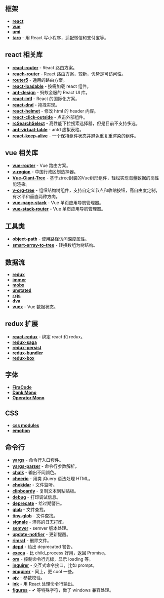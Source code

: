 ## 框架

* [**react**][1-1]
* [**vue**][1-2]
* [**umi**][1-3]
* [**taro**][1-4] - 用 React 写小程序，适配微信和支付宝等。

## react 相关库

* [**react-router**][2-1] - React 路由方案。
* [**reach-router**][2-2] - React 路由方案，较新，优势是可访问性。
* [**router5**][2-3] - 通用的路由方案。
* [**react-loadable**][2-4] - 按需加载 react 组件。
* [**ant-design**][2-5] - 蚂蚁金服的 React UI 库。
* [**react-intl**][2-6] - React 的国际化方案。
* [**react-dnd**][2-7] - 拖拽实现。
* [**react-helmet**][2-8] - 修改 html 的 header 内容。
* [**react-click-outside**][2-9] - 点击外部组件。
* [**rcSearchSelect**][2-10] - 高性能下拉搜索选择器，但是目前不支持多选。
* [**ant-virtual-table**][2-11] - antd 虚拟表格。
* [**react-keep-alive**][2-12] - 一个保持组件状态并避免重复重渲染的组件。

## vue 相关库

* [**vue-router**][3-1] - Vue 路由方案。
* [**v-region**][3-2] - 中国行政区划选择器。
* [**Vue-Giant-Tree**][3-3] - 基于ztree封装的Vue树形组件，轻松实现海量数据的高性能渲染。
* [**v-org-tree**][3-4] - 组织结构树组件，支持自定义节点和收缩按钮，高自由度定制，有水平和垂直两种方向。
* [**vue-page-stack**][3-5] - Vue 单页应用导航管理器。
* [**vue-stack-router**][3-6] - Vue 单页应用导航管理器。

## 工具类

* [**object-path**][4-1] - 使用路径访问深度属性。
* [**smart-array-to-tree**][4-2] - 转换数组为树结构。

## 数据流

* [**redux**][5-1]
* [**immer**][5-2]
* [**mobx**][5-3]
* [**unstated**][5-4]
* [**rxjs**][5-5]
* [**dva**][5-6]
* [**vuex**][5-7] - Vue 数据状态。


## redux 扩展

* [**react-redux**][6-1] - 绑定 react 和 redux。
* [**redux-saga**][6-2]
* [**redux-persist**][6-3]
* [**redux-bundler**][6-4]
* [**redux-box**][6-5]

## 字体

* [**FiraCode**][7-1]
* [**Dank Mono**][7-2]
* [**Operator Mono**][7-3]

## CSS

* [**css modules**][8-1]
* [**emotion**][8-2]

## 命令行

* [**yargs**][9-1] - 命令行入口套件。
* [**yargs-parser**][9-2] - 命令行参数解析。
* [**chalk**][9-3] - 输出不同颜色。
* [**cheerio**][9-4] - 用类 jQuery 语法处理 HTML。
* [**chokidar**][9-5] - 文件监听。
* [**clipboardy**][9-6] - 复制文本到粘贴板。
* [**debug**][9-7] - 打印调试信息。
* [**deprecate**][9-8] - 给过期警告。
* [**glob**][9-9] - 文件查找。
* [**tiny-glob**][9-10] - 文件查找。
* [**signale**][9-11] - 漂亮的日志打印。
* [**semver**][9-12] - semver 版本处理。
* [**update-notifier**][9-13] - 更新提醒。
* [**rimraf**][9-14] - 删除文件。
* [**depd**][9-15] - 给出 deprecated 警告。
* [**execa**][9-16] - 比 child\_process 好用，返回 Promise。
* [**ora**][9-17] - 控制命令行光标，显示 loading 等。
* [**inquirer**][9-18] - 交互式命令接口，比如 prompt。
* [**enquirer**][9-19] - 同上，更 cool 一些。
* [**ajv**][9-20] - 参数校验。
* [**ink**][9-21] - 用 React 处理命令行输出。
* [**figures**][9-22] - ✔︎ 等特殊字符，做了 windows 兼容处理。


[1-1]:	https://github.com/facebook/react
[1-2]:	https://github.com/vuejs/vue
[1-3]:	https://github.com/umijs/umi
[1-4]:	https://github.com/NervJS/taro
[2-1]:	https://github.com/ReactTraining/react-router
[2-2]:	https://github.com/reach/router
[2-3]:	https://github.com/router5/router5
[2-4]:	https://github.com/jamiebuilds/react-loadable
[2-5]:	https://github.com/ant-design/ant-design
[2-6]:	https://github.com/yahoo/react-intl
[2-7]:	https://github.com/react-dnd/react-dnd
[2-8]:	https://github.com/nfl/react-helmet
[2-9]:  https://github.com/tj/react-click-outside
[2-10]: https://github.com/ctq123/rcSearchSelect
[2-11]: https://github.com/ctq123/ant-virtual-table
[2-12]: https://github.com/StructureBuilder/react-keep-alive
[3-1]:	https://github.com/vuejs/vue-router
[3-2]:	https://github.com/TerryZ/v-region
[3-3]:	https://github.com/tower1229/Vue-Giant-Tree
[3-4]:	https://github.com/lison16/v-org-tree
[3-5]:	https://github.com/hezhongfeng/vue-page-stack
[3-6]:  https://github.com/luojilab/vue-stack-router
[4-1]:	https://github.com/mariocasciaro/object-path
[4-2]:  https://github.com/internet5/smart-array-to-tree
[5-1]:  https://github.com/reduxjs/redux
[5-2]:	https://github.com/mweststrate/immer
[5-3]:	https://github.com/mobxjs/mobx
[5-4]:	https://github.com/jamiebuilds/unstated
[5-5]:	https://github.com/ReactiveX/rxjs
[5-6]:	https://github.com/dvajs/dva
[5-7]:	https://github.com/vuejs/vuex
[6-1]:	https://github.com/reduxjs/react-redux
[6-2]:	https://github.com/redux-saga/redux-saga
[6-3]:	https://github.com/rt2zz/redux-persist
[6-4]:	https://github.com/henrikjoreteg/redux-bundler
[6-5]:	https://github.com/anish000kumar/redux-box
[7-1]:	https://github.com/tonsky/FiraCode
[7-2]:	https://dank.sh/
[7-3]:	https://www.typography.com/blog/introducing-operator
[8-1]:	https://github.com/css-modules/css-modules
[8-2]:	https://github.com/emotion-js/emotion
[9-1]:	https://github.com/yargs/yargs
[9-2]:	https://github.com/yargs/yargs-parser
[9-3]:	https://github.com/chalk/chalk
[9-4]:	https://github.com/cheeriojs/cheerio
[9-5]:	https://github.com/paulmillr/chokidar
[9-6]:	https://github.com/sindresorhus/clipboardy
[9-7]:	https://github.com/visionmedia/debug
[9-8]:	https://github.com/brianc/node-deprecate
[9-9]:	https://github.com/isaacs/node-glob
[9-10]:	https://github.com/terkelg/tiny-glob
[9-11]:	https://github.com/klaussinani/signale
[9-12]:	https://github.com/npm/node-semver
[9-13]:	https://github.com/yeoman/update-notifier
[9-14]:	https://github.com/isaacs/rimraf
[9-15]:	https://github.com/dougwilson/nodejs-depd
[9-16]:	https://github.com/sindresorhus/execa
[9-17]:	https://github.com/sindresorhus/ora
[9-18]:	https://github.com/SBoudrias/Inquirer.js
[9-19]:	https://github.com/enquirer/enquirer
[9-20]:	https://github.com/epoberezkin/ajv
[9-21]:	https://github.com/vadimdemedes/ink
[9-22]:	https://github.com/sindresorhus/figures
